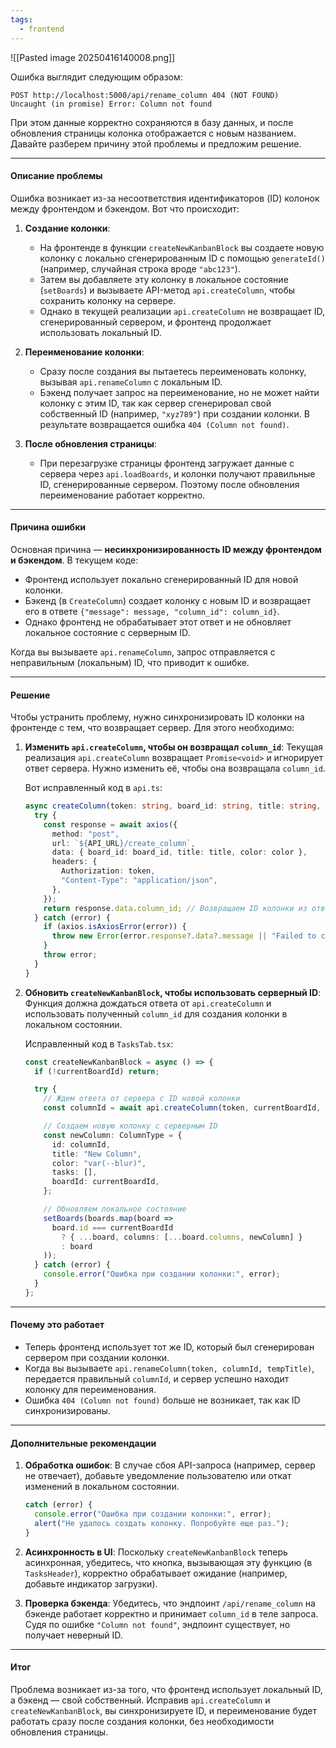 ```yaml
---
tags:
  - frontend
---
```

![[Pasted image 20250416140008.png]]



Ошибка выглядит следующим образом:

```
POST http://localhost:5000/api/rename_column 404 (NOT FOUND)
Uncaught (in promise) Error: Column not found
```

При этом данные корректно сохраняются в базу данных, и после обновления страницы колонка отображается с новым названием. Давайте разберем причину этой проблемы и предложим решение.

---

#### Описание проблемы

Ошибка возникает из-за несоответствия идентификаторов (ID) колонок между фронтендом и бэкендом. Вот что происходит:

1. **Создание колонки**:
   - На фронтенде в функции `createNewKanbanBlock` вы создаете новую колонку с локально сгенерированным ID с помощью `generateId()` (например, случайная строка вроде `"abc123"`).
   - Затем вы добавляете эту колонку в локальное состояние (`setBoards`) и вызываете API-метод `api.createColumn`, чтобы сохранить колонку на сервере.
   - Однако в текущей реализации `api.createColumn` не возвращает ID, сгенерированный сервером, и фронтенд продолжает использовать локальный ID.

2. **Переименование колонки**:
   - Сразу после создания вы пытаетесь переименовать колонку, вызывая `api.renameColumn` с локальным ID.
   - Бэкенд получает запрос на переименование, но не может найти колонку с этим ID, так как сервер сгенерировал свой собственный ID (например, `"xyz789"`) при создании колонки. В результате возвращается ошибка `404 (Column not found)`.

3. **После обновления страницы**:
   - При перезагрузке страницы фронтенд загружает данные с сервера через `api.loadBoards`, и колонки получают правильные ID, сгенерированные сервером. Поэтому после обновления переименование работает корректно.

---

#### Причина ошибки

Основная причина — **несинхронизированность ID между фронтендом и бэкендом**. В текущем коде:

- Фронтенд использует локально сгенерированный ID для новой колонки.
- Бэкенд (в `CreateColumn`) создает колонку с новым ID и возвращает его в ответе `{"message": message, "column_id": column_id}`.
- Однако фронтенд не обрабатывает этот ответ и не обновляет локальное состояние с серверным ID.

Когда вы вызываете `api.renameColumn`, запрос отправляется с неправильным (локальным) ID, что приводит к ошибке.

---

#### Решение

Чтобы устранить проблему, нужно синхронизировать ID колонки на фронтенде с тем, что возвращает сервер. Для этого необходимо:

1. **Изменить `api.createColumn`, чтобы он возвращал `column_id`**:
   Текущая реализация `api.createColumn` возвращает `Promise<void>` и игнорирует ответ сервера. Нужно изменить её, чтобы она возвращала `column_id`.

   Вот исправленный код в `api.ts`:

   ```typescript
   async createColumn(token: string, board_id: string, title: string, color: string): Promise<string> {
     try {
       const response = await axios({
         method: "post",
         url: `${API_URL}/create_column`,
         data: { board_id: board_id, title: title, color: color },
         headers: {
           Authorization: token,
           "Content-Type": "application/json",
         },
       });
       return response.data.column_id; // Возвращаем ID колонки из ответа сервера
     } catch (error) {
       if (axios.isAxiosError(error)) {
         throw new Error(error.response?.data?.message || "Failed to create column");
       }
       throw error;
     }
   }
   ```

2. **Обновить `createNewKanbanBlock`, чтобы использовать серверный ID**:
   Функция должна дождаться ответа от `api.createColumn` и использовать полученный `column_id` для создания колонки в локальном состоянии.

   Исправленный код в `TasksTab.tsx`:

   ```typescript
   const createNewKanbanBlock = async () => {
     if (!currentBoardId) return;

     try {
       // Ждем ответа от сервера с ID новой колонки
       const columnId = await api.createColumn(token, currentBoardId, "New Column", "var(--blur)");

       // Создаем новую колонку с серверным ID
       const newColumn: ColumnType = {
         id: columnId,
         title: "New Column",
         color: "var(--blur)",
         tasks: [],
         boardId: currentBoardId,
       };

       // Обновляем локальное состояние
       setBoards(boards.map(board =>
         board.id === currentBoardId
           ? { ...board, columns: [...board.columns, newColumn] }
           : board
       ));
     } catch (error) {
       console.error("Ошибка при создании колонки:", error);
     }
   };
   ```

---

#### Почему это работает

- Теперь фронтенд использует тот же ID, который был сгенерирован сервером при создании колонки.
- Когда вы вызываете `api.renameColumn(token, columnId, tempTitle)`, передается правильный `columnId`, и сервер успешно находит колонку для переименования.
- Ошибка `404 (Column not found)` больше не возникает, так как ID синхронизированы.

---

#### Дополнительные рекомендации

1. **Обработка ошибок**:
   В случае сбоя API-запроса (например, сервер не отвечает), добавьте уведомление пользователю или откат изменений в локальном состоянии.

   ```typescript
   catch (error) {
     console.error("Ошибка при создании колонки:", error);
     alert("Не удалось создать колонку. Попробуйте еще раз.");
   }
   ```

2. **Асинхронность в UI**:
   Поскольку `createNewKanbanBlock` теперь асинхронная, убедитесь, что кнопка, вызывающая эту функцию (в `TasksHeader`), корректно обрабатывает ожидание (например, добавьте индикатор загрузки).

3. **Проверка бэкенда**:
   Убедитесь, что эндпоинт `/api/rename_column` на бэкенде работает корректно и принимает `column_id` в теле запроса. Судя по ошибке `"Column not found"`, эндпоинт существует, но получает неверный ID.

---

#### Итог

Проблема возникает из-за того, что фронтенд использует локальный ID, а бэкенд — свой собственный. Исправив `api.createColumn` и `createNewKanbanBlock`, вы синхронизируете ID, и переименование будет работать сразу после создания колонки, без необходимости обновления страницы.